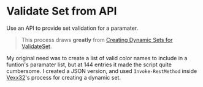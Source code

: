 # Validate Set from API
Use an API to provide set validation for a paramater.

> This process draws **greatly** from [Creating Dynamic Sets for ValidateSet](https://vexx32.github.io/2018/11/29/Dynamic-ValidateSet/).

My original need was to create a list of valid color names to include in a funtion's paramater list, but at 144 entries it made the script quite cumbersome. I created a JSON version, and used ``Invoke-RestMethod`` inside [Vexx32](https://vexx32.github.io/)'s process for creating a dynamic set.
